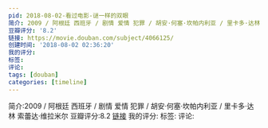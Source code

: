 ```yaml
---
pid: 2018-08-02-看过电影-谜一样的双眼
简介: 2009 / 阿根廷 西班牙 / 剧情 爱情 犯罪 / 胡安·何塞·坎帕内利亚 / 里卡多·达林 索蕾达·维拉米尔
豆瓣评分: '8.2'
链接: https://movie.douban.com/subject/4066125/
创建时间: '2018-08-02 02:36:20'
我的评分:
标签:
评论:
tags: [douban]
categories: [timeline]
---
```

简介:2009 / 阿根廷 西班牙 / 剧情 爱情 犯罪 / 胡安·何塞·坎帕内利亚 / 里卡多·达林 索蕾达·维拉米尔
豆瓣评分:8.2
[链接](https://movie.douban.com/subject/4066125/)
我的评分:
标签:
评论:
